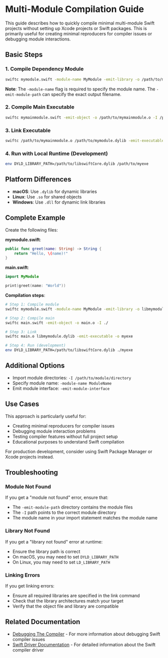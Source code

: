 # Multi-Module Compilation Guide

This guide describes how to quickly compile minimal multi-module Swift projects without setting up Xcode projects or Swift packages. This is primarily useful for creating minimal reproducers for compiler issues or debugging module interactions.

## Basic Steps

### 1. Compile Dependency Module
```bash
swiftc mymodule.swift -module-name MyModule -emit-library -o /path/to/mymodule.dylib -emit-module-path MyModule.swiftmodule
```

**Note**: The `-module-name` flag is required to specify the module name. The `-emit-module-path` can specify the exact output filename.

### 2. Compile Main Executable
```bash
swiftc mymainmodule.swift -emit-object -o /path/to/mymainmodule.o -I /path/to/moduledir/
```

### 3. Link Executable
```bash
swiftc /path/to/mymainmodule.o /path/to/mymodule.dylib -emit-executable -o /path/to/myexe
```

### 4. Run with Local Runtime (Development)
```bash
env DYLD_LIBRARY_PATH=/path/to/libswiftCore.dylib /path/to/myexe
```

## Platform Differences

- **macOS**: Use `.dylib` for dynamic libraries
- **Linux**: Use `.so` for shared objects
- **Windows**: Use `.dll` for dynamic link libraries

## Complete Example

Create the following files:

**mymodule.swift**:
```swift
public func greet(name: String) -> String {
    return "Hello, \(name)!"
}
```

**main.swift**:
```swift
import MyModule

print(greet(name: "World"))
```

**Compilation steps**:
```bash
# Step 1: Compile module
swiftc mymodule.swift -module-name MyModule -emit-library -o libmymodule.dylib -emit-module-path MyModule.swiftmodule

# Step 2: Compile main
swiftc main.swift -emit-object -o main.o -I ./

# Step 3: Link
swiftc main.o libmymodule.dylib -emit-executable -o myexe

# Step 4: Run (development)
env DYLD_LIBRARY_PATH=/path/to/libswiftCore.dylib ./myexe
```

## Additional Options

- Import module directories: `-I /path/to/module/directory`
- Specify module name: `-module-name ModuleName`
- Emit module interface: `-emit-module-interface`

## Use Cases

This approach is particularly useful for:
- Creating minimal reproducers for compiler issues
- Debugging module interaction problems
- Testing compiler features without full project setup
- Educational purposes to understand Swift compilation

For production development, consider using Swift Package Manager or Xcode projects instead.

## Troubleshooting

### Module Not Found
If you get a "module not found" error, ensure that:
- The `-emit-module-path` directory contains the module files
- The `-I` path points to the correct module directory
- The module name in your import statement matches the module name

### Library Not Found
If you get a "library not found" error at runtime:
- Ensure the library path is correct
- On macOS, you may need to set `DYLD_LIBRARY_PATH`
- On Linux, you may need to set `LD_LIBRARY_PATH`

### Linking Errors
If you get linking errors:
- Ensure all required libraries are specified in the link command
- Check that the library architectures match your target
- Verify that the object file and library are compatible

## Related Documentation

- [Debugging The Compiler](DebuggingTheCompiler.md) - For more information about debugging Swift compiler issues
- [Swift Driver Documentation](Driver.md) - For detailed information about the Swift compiler driver 
